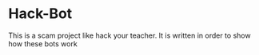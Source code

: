 # Hack-Bot
This is a scam project like hack your teacher. It is written in order to show how these bots work
